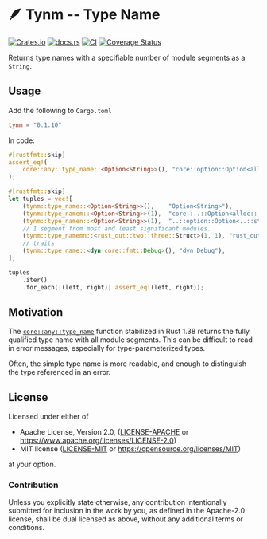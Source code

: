 # 🪶 Tynm -- Type Name

[![Crates.io](https://img.shields.io/crates/v/tynm.svg)](https://crates.io/crates/tynm)
[![docs.rs](https://img.shields.io/docsrs/tynm)](https://docs.rs/tynm)
[![CI](https://github.com/azriel91/tynm/workflows/CI/badge.svg)](https://github.com/azriel91/tynm/actions/workflows/ci.yml)
[![Coverage Status](https://codecov.io/gh/azriel91/tynm/branch/main/graph/badge.svg)](https://codecov.io/gh/azriel91/tynm)

Returns type names with a specifiable number of module segments as a `String`.

## Usage

Add the following to `Cargo.toml`

```toml
tynm = "0.1.10"
```

In code:

```rust
#[rustfmt::skip]
assert_eq!(
    core::any::type_name::<Option<String>>(), "core::option::Option<alloc::string::String>"
);

#[rustfmt::skip]
let tuples = vec![
    (tynm::type_name::<Option<String>>(),    "Option<String>"),
    (tynm::type_namem::<Option<String>>(1),  "core::..::Option<alloc::..::String>"),
    (tynm::type_namen::<Option<String>>(1),  "..::option::Option<..::string::String>"),
    // 1 segment from most and least significant modules.
    (tynm::type_namemn::<rust_out::two::three::Struct>(1, 1), "rust_out::..::three::Struct"),
    // traits
    (tynm::type_name::<dyn core::fmt::Debug>(), "dyn Debug"),
];

tuples
    .iter()
    .for_each(|(left, right)| assert_eq!(left, right));

```

## Motivation

The [`core::any::type_name`] function stabilized in Rust 1.38 returns the fully qualified type
name with all module segments. This can be difficult to read in error messages, especially for
type-parameterized types.

Often, the simple type name is more readable, and enough to distinguish the type referenced in
an error.

[`core::any::type_name`]: https://doc.rust-lang.org/std/any/fn.type_name.html

## License

Licensed under either of

* Apache License, Version 2.0, ([LICENSE-APACHE](LICENSE-APACHE) or https://www.apache.org/licenses/LICENSE-2.0)
* MIT license ([LICENSE-MIT](LICENSE-MIT) or https://opensource.org/licenses/MIT)

at your option.

### Contribution

Unless you explicitly state otherwise, any contribution intentionally
submitted for inclusion in the work by you, as defined in the Apache-2.0
license, shall be dual licensed as above, without any additional terms or
conditions.
